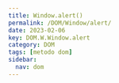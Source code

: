 ```yaml
---
title: Window.alert()
permalink: /DOM/Window/alert/
date: 2023-02-06
key: DOM.W.Window.alert
category: DOM
tags: [metodo dom]
sidebar:
  nav: dom
---
```

